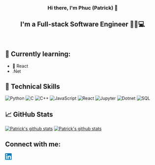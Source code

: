 <h3 align="center">
Hi there, I'm Phuc (Patrick) 👋
</h3>

<h2 align="center">
I'm a Full-stack Software Engineer 👨‍💻💻
</h2> 

<br/>

## 🌱 Currently learning:
- 📱 React
- .Net

## 💼 Technical Skills
![Python](https://img.shields.io/badge/python-%2314354C.svg?style=for-the-badge&logo=python&logoColor=white)
![C](https://img.shields.io/badge/c-%2300599C.svg?style=for-the-badge&logo=c&logoColor=white)
![C++](https://img.shields.io/badge/c++-%2300599C.svg?style=for-the-badge&logo=c%2B%2B&logoColor=white)
![JavaScript](https://img.shields.io/badge/javascript-%23323330.svg?style=for-the-badge&logo=javascript&logoColor=%23F7DF1E)
![React](https://img.shields.io/badge/react-%2320232a.svg?style=for-the-badge&logo=react&logoColor=%2361DAFB)
![Jupyter](https://img.shields.io/badge/Jupyter-%23F37626.svg?style=for-the-badge&logo=Jupyter&logoColor=white)
![Dotnet](https://img.shields.io/badge/ASP.NET-%23F467.svg?style=for-the-badge&logo=dotnet&logoColor=white)
![SQL](https://img.shields.io/badge/sql-%FF69B4.svg?style=for-the-badge&logo=sql&logoColor=white)

## 📈 GitHub Stats 

[![Patrick's github stats](https://github-readme-stats.vercel.app/api?username=pttran3141&theme=blue-green)](https://github.com/pttran3141)
[![Patrick's github stats](https://github-readme-stats.vercel.app/api/top-langs/?username=pttran3141&theme=blue-green&layout=compact)](https://github.com/pttran3141)


## Connect with me:

<a href="https://www.linkedin.com/in/pt-tran/"><img align="left" src="https://raw.githubusercontent.com/pttran3141/pttran3141/main/images/linkedin.svg" alt="Patrick Tran | LinkedIn" width="21px"/></a>
